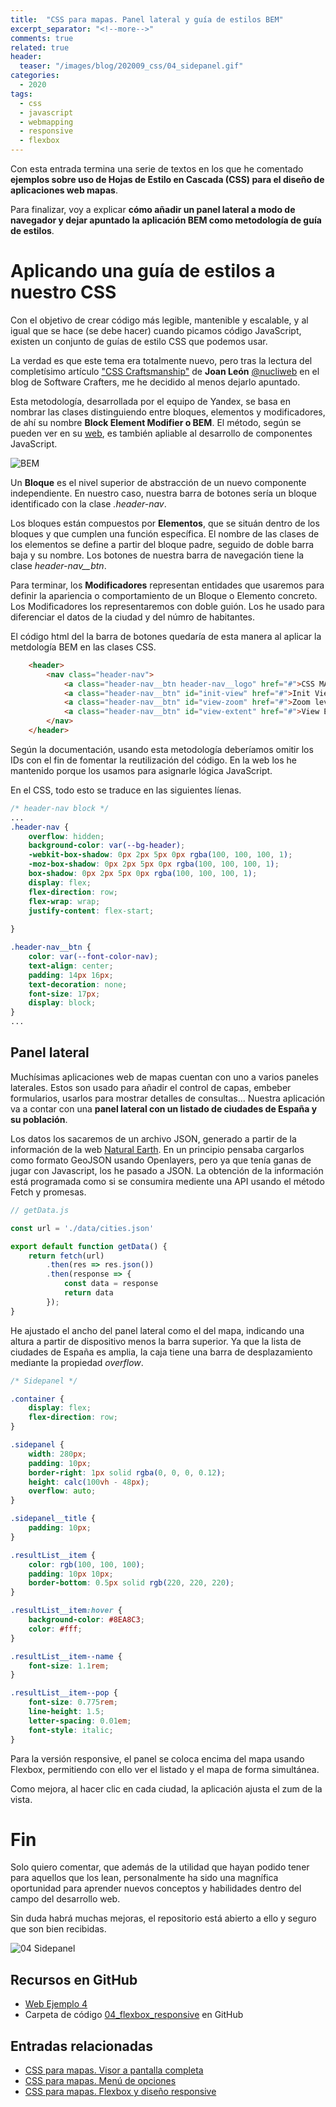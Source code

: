 ```yaml
---
title:  "CSS para mapas. Panel lateral y guía de estilos BEM"
excerpt_separator: "<!--more-->"
comments: true
related: true
header:
  teaser: "/images/blog/202009_css/04_sidepanel.gif" 
categories: 
  - 2020
tags:
  - css
  - javascript
  - webmapping
  - responsive
  - flexbox
---
```

Con esta entrada termina una serie de textos en los que he comentado **ejemplos sobre uso de Hojas de Estilo en Cascada (CSS) para el diseño de aplicaciones web mapas**.


Para finalizar, voy a explicar **cómo añadir un panel lateral a modo de navegador y dejar apuntado la aplicación BEM como metodología de guía de estilos**.

# Aplicando una guía de estilos a nuestro CSS

Con el objetivo de crear código más legible, mantenible y escalable, y al igual que se hace (se debe hacer) cuando picamos código JavaScript, existen un conjunto de guías de estilo CSS que podemos usar.

La verdad es que este tema era totalmente nuevo, pero tras la lectura del completísimo artículo ["CSS Craftsmanship"](https://softwarecrafters.io/css/css-craftsmanship) de **Joan León** [@nucliweb](https://twitter.com/nucliweb) en el blog de Software Crafters, me he decidido al menos dejarlo apuntado.

Esta metodología, desarrollada por el equipo de Yandex, se basa en nombrar las clases distinguiendo entre bloques, elementos y modificadores, de ahí su nombre **Block Element Modifier o BEM**. El método, según se pueden ver en su [web](https://en.bem.info/), es también apliable al desarrollo de componentes JavaScript.

![BEM](/images/blog/202009_css/04_bem_page.png)

Un **Bloque** es el nivel superior de abstracción de un nuevo componente independiente. En nuestro caso, nuestra barra de botones sería un bloque identificado con la clase *.header-nav*. 

Los bloques están compuestos por **Elementos**, que se situán dentro de los bloques y que cumplen una función específica. El nombre de las clases de los elementos se define a partir del bloque padre, seguido de doble barra baja y su nombre. Los botones de nuestra barra de navegación tiene la clase *header-nav__btn*. 

Para terminar, los **Modificadores** representan entidades que usaremos para definir la apariencia o comportamiento de un Bloque o Elemento concreto. Los Modificadores los representaremos con doble guión. Los he usado para diferenciar el datos de la ciudad y del númro de habitantes. 

El código html del la barra de botones quedaría de esta manera al aplicar la metdología BEM en las clases CSS.

```html
    <header>
        <nav class="header-nav">
            <a class="header-nav__btn header-nav__logo" href="#">CSS MAP</a>
            <a class="header-nav__btn" id="init-view" href="#">Init View</a>
            <a class="header-nav__btn" id="view-zoom" href="#">Zoom level</a>
            <a class="header-nav__btn" id="view-extent" href="#">View Extent</a>
        </nav>
    </header>
```

Según la documentación, usando esta metodología deberíamos omitir los IDs con el fin de fomentar la reutilización del código. En la web los he mantenido porque los usamos para asignarle lógica JavaScript.

En el CSS, todo esto se traduce en las siguientes líenas.

```css
/* header-nav block */
...
.header-nav {
    overflow: hidden;
    background-color: var(--bg-header);
    -webkit-box-shadow: 0px 2px 5px 0px rgba(100, 100, 100, 1);
    -moz-box-shadow: 0px 2px 5px 0px rgba(100, 100, 100, 1);
    box-shadow: 0px 2px 5px 0px rgba(100, 100, 100, 1);
    display: flex;
    flex-direction: row;
    flex-wrap: wrap;
    justify-content: flex-start;
    
}

.header-nav__btn {
    color: var(--font-color-nav);
    text-align: center;
    padding: 14px 16px;
    text-decoration: none;
    font-size: 17px;
    display: block;
}
...

```
## Panel lateral

Muchísimas aplicaciones web de mapas cuentan con uno a varios paneles laterales. Estos son usado para añadir el control de capas, embeber formularios, usarlos para mostrar detalles de consultas... Nuestra aplicación va a contar con una **panel lateral con un listado de ciudades de España y su población**.

Los datos los sacaremos de un archivo JSON, generado a partir de la información de la web [Natural Earth](http://www.naturalearthdata.com/). En un principio pensaba cargarlos como formato GeoJSON usando Openlayers, pero ya que tenía ganas de jugar con Javascript, los he pasado a JSON.  La obtención de la información está programada como si se consumira mediente una API usando el método Fetch y promesas.

```javascript
// getData.js

const url = './data/cities.json'

export default function getData() {
    return fetch(url)
        .then(res => res.json())
        .then(response => {
            const data = response
            return data
        });
}
```

He ajustado el ancho del panel lateral como el del mapa, indicando una altura a partir de dispositivo menos la barra superior. Ya que la lista de ciudades de España es amplia, la caja tiene una barra de desplazamiento mediante la propiedad *overflow*.

```css
/* Sidepanel */

.container {
    display: flex;
    flex-direction: row;
}

.sidepanel {
    width: 280px;
    padding: 10px;
    border-right: 1px solid rgba(0, 0, 0, 0.12);
    height: calc(100vh - 48px);
    overflow: auto;
}

.sidepanel__title {
    padding: 10px;
}

.resultList__item {
    color: rgb(100, 100, 100);
    padding: 10px 10px;
    border-bottom: 0.5px solid rgb(220, 220, 220);
}

.resultList__item:hover {
    background-color: #8EA8C3;
    color: #fff;
}

.resultList__item--name {
    font-size: 1.1rem;
}

.resultList__item--pop {
    font-size: 0.775rem;
    line-height: 1.5;
    letter-spacing: 0.01em; 
    font-style: italic;
}
```

Para la versión responsive, el panel se coloca encima del mapa usando Flexbox, permitiendo con ello ver el listado y el mapa de forma simultánea.

Como mejora, al hacer clic en cada ciudad, la aplicación ajusta el zum de la vista.

# Fin

Solo quiero comentar, que además de la utilidad que hayan podido tener para aquellos que los lean, personalmente ha sido una magnífica oportunidad para aprender nuevos conceptos y habilidades dentro del campo del desarrollo web.

Sin duda habrá muchas mejoras, el repositorio está abierto a ello y seguro que son bien recibidas.

![04 Sidepanel](/images/blog/202009_css/04_responsive.gif)

## Recursos en GitHub

- [Web Ejemplo 4](http://www.sigdeletras.com/css-map/04_flexbox_sidepanel/index.html)
- Carpeta de código [04_flexbox_responsive](https://github.com/sigdeletras/css-map/tree/master/04_sidepanel) en GitHub


## Entradas relacionadas

- [CSS para mapas. Visor a pantalla completa](http://www.sigdeletras.com/2020/css-para-mapas-visor-a-pantalla-completa/)
- [CSS para mapas. Menú de opciones](http://www.sigdeletras.com/2020/css-para-mapas-menu-de-opciones/)
- [CSS para mapas. Flexbox y diseño responsive](http://www.sigdeletras.com/2020/css-para-mapas-flexbox-y-dise%C3%B1o-responsive/)
